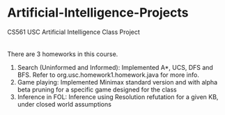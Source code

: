 # Artificial-Intelligence-Projects
CS561 USC Artificial Intelligence Class Project<br/>
<br/><br/>
There are 3 homeworks in this course. <br/>
1) Search (Uninformed and Informed): Implemented A*, UCS, DFS and BFS. Refer to org.usc.homework1.homework.java for more info. <br/>
2) Game playing: Implemented Minimax standard version and with alpha beta pruning for a specific game designed for the class <br/>
3) Inference in FOL: Inference using Resolution refutation for a given KB, under closed world assumptions
